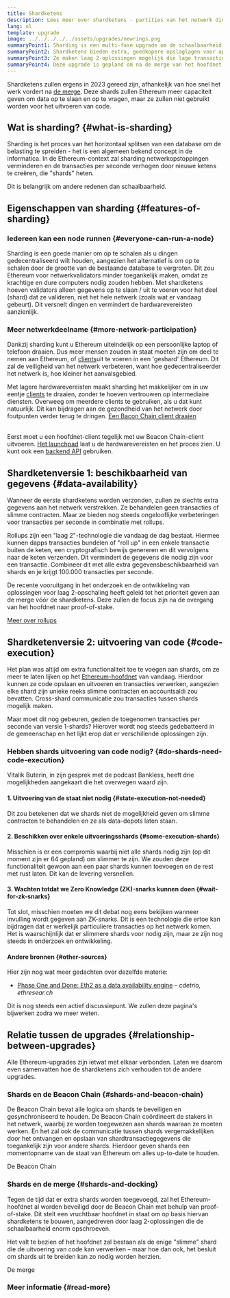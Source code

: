 ```yaml
---
title: Shardketens
description: Lees meer over shardketens - partities van het netwerk die Ethereum meer transactiecapaciteit geven en het runnen van Ethereum makkelijker maken.
lang: nl
template: upgrade
image: ../../../../../assets/upgrades/newrings.png
summaryPoint1: Sharding is een multi-fase upgrade om de schaalbaarheid en capaciteit van Ethereum te verbeteren.
summaryPoint2: Shardketens bieden extra, goedkopere opslaglagen voor applicaties en rollups om gegevens op te slaan.
summaryPoint3: Ze maken laag 2-oplossingen mogelijk die lage transactiekosten bieden terwijl ze de veiligheid van Ethereum vergroten.
summaryPoint4: Deze upgrade is gepland om na de merge van het hoofdnet met de Beacon Chain te volgen.
---
```


<UpgradeStatus dateKey="page-upgrades-shards-date">
    Shardketens zullen ergens in 2023 gereed zijn, afhankelijk van hoe snel het werk vordert na <a href="/upgrades/merge/">de merge</a>. Deze shards zullen Ethereum meer capaciteit geven om data op te slaan en op te vragen, maar ze zullen niet gebruikt worden voor het uitvoeren van code.
</UpgradeStatus>

## Wat is sharding? {#what-is-sharding}

Sharding is het proces van het horizontaal splitsen van een database om de belasting te spreiden - het is een algemeen bekend concept in de informatica. In de Ethereum-context zal sharding netwerkopstoppingen verminderen en de transacties per seconde verhogen door nieuwe ketens te creëren, die "shards" heten.

Dit is belangrijk om andere redenen dan schaalbaarheid.

## Eigenschappen van sharding {#features-of-sharding}

### Iedereen kan een node runnen {#everyone-can-run-a-node}

Sharding is een goede manier om op te schalen als u dingen gedecentraliseerd wilt houden, aangezien het alternatief is om op te schalen door de grootte van de bestaande database te vergroten. Dit zou Ethereum voor netwerkvalidators minder toegankelijk maken, omdat ze krachtige en dure computers nodig zouden hebben. Met shardketens hoeven validators alleen gegevens op te slaan / uit te voeren voor het deel (shard) dat ze valideren, niet het hele netwerk (zoals wat er vandaag gebeurt). Dit versnelt dingen en vermindert de hardwarevereisten aanzienlijk.

### Meer netwerkdeelname {#more-network-participation}

Dankzij sharding kunt u Ethereum uiteindelijk op een persoonlijke laptop of telefoon draaien. Dus meer mensen zouden in staat moeten zijn om deel te nemen aan Ethereum, of [clients](/developers/docs/nodes-and-clients/)uit te voeren in een 'geshard' Ethereum. Dit zal de veiligheid van het netwerk verbeteren, want hoe gedecentraliseerder het netwerk is, hoe kleiner het aanvalsgebied.

Met lagere hardwarevereisten maakt sharding het makkelijker om in uw eentje [clients](/developers/docs/nodes-and-clients/) te draaien, zonder te hoeven vertrouwen op intermediaire diensten. Overweeg om meerdere clients te gebruiken, als u dat kunt natuurlijk. Dit kan bijdragen aan de gezondheid van het netwerk door foutpunten verder terug te dringen. [Een Bacon Chain client draaien](/upgrades/get-involved/)

<br />

<InfoBanner isWarning={true}>
  Eerst moet u een hoofdnet-client tegelijk met uw Beacon Chain-client uitvoeren. <a href="https://launchpad.xircanet" target="_blank">Het launchpad</a> laat u de hardwarevereisten en het proces zien. U kunt ook een <a href="/developers/docs/apis/backend/#available-libraries">backend API</a> gebruiken.
</InfoBanner>

## Shardketenversie 1: beschikbaarheid van gegevens {#data-availability}

Wanneer de eerste shardketens worden verzonden, zullen ze slechts extra gegevens aan het netwerk verstrekken. Ze behandelen geen transacties of slimme contracten. Maar ze bieden nog steeds ongelooflijke verbeteringen voor transacties per seconde in combinatie met rollups.

Rollups zijn een "laag 2"-technologie die vandaag de dag bestaat. Hiermee kunnen dapps transacties bundelen of "roll up" in een enkele transactie buiten de keten, een cryptografisch bewijs genereren en dit vervolgens naar de keten verzenden. Dit vermindert de gegevens die nodig zijn voor een transactie. Combineer dit met alle extra gegevensbeschikbaarheid van shards en je krijgt 100.000 transacties per seconde.

<InfoBanner isWarning={false}>
  De recente vooruitgang in het onderzoek en de ontwikkeling van oplossingen voor laag 2-opschaling heeft geleid tot het prioriteit geven aan de merge vóór de shardketens. Deze zullen de focus zijn na de overgang van het hoofdnet naar proof-of-stake.

[Meer over rollups](/developers/docs/scaling/layer--rollups)
</InfoBanner>

## Shardketenversie 2: uitvoering van code {#code-execution}

Het plan was altijd om extra functionaliteit toe te voegen aan shards, om ze meer te laten lijken op het [Ethereum-hoofdnet](/glossary/#mainnet) van vandaag. Hierdoor kunnen ze code opslaan en uitvoeren en transacties verwerken, aangezien elke shard zijn unieke reeks slimme contracten en accountsaldi zou bevatten. Cross-shard communicatie zou transacties tussen shards mogelijk maken.

Maar moet dit nog gebeuren, gezien de toegenomen transacties per seconde van versie 1-shards? Hierover wordt nog steeds gedebatteerd in de gemeenschap en het lijkt erop dat er verschillende oplossingen zijn.

### Hebben shards uitvoering van code nodig? {#do-shards-need-code-execution}

Vitalik Buterin, in zijn gesprek met de podcast Bankless, heeft drie mogelijkheden aangekaart die het overwegen waard zijn.

<YouTube id="-R0j5AMUSzA" start="5841" />

#### 1. Uitvoering van de staat niet nodig {#state-execution-not-needed}

Dit zou betekenen dat we shards niet de mogelijkheid geven om slimme contracten te behandelen en ze als data-depots laten staan.

#### 2. Beschikken over enkele uitvoeringsshards {#some-execution-shards}

Misschien is er een compromis waarbij niet alle shards nodig zijn (op dit moment zijn er 64 gepland) om slimmer te zijn. We zouden deze functionaliteit gewoon aan een paar shards kunnen toevoegen en de rest met rust laten. Dit kan de levering versnellen.

#### 3. Wachten totdat we Zero Knowledge (ZK)-snarks kunnen doen {#wait-for-zk-snarks}

Tot slot, misschien moeten we dit debat nog eens bekijken wanneer invulling wordt gegeven aan ZK-snarks. Dit is een technologie die ertoe kan bijdragen dat er werkelijk particuliere transacties op het netwerk komen. Het is waarschijnlijk dat er slimmere shards voor nodig zijn, maar ze zijn nog steeds in onderzoek en ontwikkeling.

#### Andere bronnen {#other-sources}

Hier zijn nog wat meer gedachten over dezelfde materie:

- [Phase One and Done: Eth2 as a data availability engine](https://ethresear.ch/t/phase-one-and-done-eth2-as-a-data-availability-engine/5269/8) – _cdetrio, ethresear.ch_

Dit is nog steeds een actief discussiepunt. We zullen deze pagina's bijwerken zodra we meer weten.

## Relatie tussen de upgrades {#relationship-between-upgrades}

Alle Ethereum-upgrades zijn ietwat met elkaar verbonden. Laten we daarom even samenvatten hoe de shardketens zich verhouden tot de andere upgrades.

### Shards en de Beacon Chain {#shards-and-beacon-chain}

De Beacon Chain bevat alle logica om shards te beveiligen en gesynchroniseerd te houden. De Beacon Chain coördineert de stakers in het netwerk, waarbij ze worden toegewezen aan shards waaraan ze moeten werken. En het zal ook de communicatie tussen shards vergemakkelijken door het ontvangen en opslaan van shardtransactiegegevens die toegankelijk zijn voor andere shards. Hierdoor geven shards een momentopname van de staat van Ethereum om alles up-to-date te houden.

<ButtonLink to="/upgrades/beacon-chain/">
  De Beacon Chain
</ButtonLink>

### Shards en de merge {#shards-and-docking}

Tegen de tijd dat er extra shards worden toegevoegd, zal het Ethereum-hoofdnet al worden beveiligd door de Beacon Chain met behulp van proof-of-stake. Dit stelt een vruchtbaar hoofdnet in staat om op basis hiervan shardketens te bouwen, aangedreven door laag 2-oplossingen die de schaalbaarheid enorm opschroeven.

Het valt te bezien of het hoofdnet zal bestaan als de enige "slimme" shard die de uitvoering van code kan verwerken – maar hoe dan ook, het besluit om shards uit te breiden kan zo nodig worden herzien.

<ButtonLink to="/upgrades/merge/">
  De merge
</ButtonLink>

<Divider />

### Meer informatie {#read-more}

<ShardChainsList />
